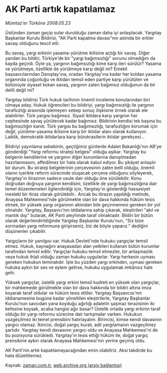 # AK Parti artık kapatılamaz

*Mümtaz'er Türköne 2008.05.23*

<tr><td class="metin" colspan="2" style="padding-top: 20px; padding-left: 5px; padding-right: 10px;">Üstünden zaman geçip sular durulduğu zaman daha iyi anlaşılacak. Yargıtay Başkanlar Kurulu Bildirisi, "AK Parti kapatma davası"nın aslında bir erkler savaşı olduğunu tescil etti.</td></tr><tr><td class="metin" colspan="2" style="padding-top: 20px; padding-left: 5px; padding-right: 10px;"><p>Bu savaş, yargı erkinin yasama-yürütme ikilisine açtığı bir savaş. Diğer yandan bu bildiri, Türkiye'de bir "yargı bağımsızlığı" sorunu olmadığını da kayda geçirdi. Öyle ya, yargının bağımsızlığı kime karşı ileri sürülür? Yasama ve yürütmeye, özellikle de yürütmeye karşı değil mi? Emekli başsavcılarından Danıştay'ına, oradan Yargıtay'ına kadar her koldan yasama organında çoğunluğu ve iktidarı temsil eden partiye karşı yürütülen ve bütünüyle siyaset kokan savaş, yargının zaten bağımsız olduğunun da bir delili değil mi? 
<p>Yargıtay bildirisi Türk hukuk tarihinin önemli inceleme konularından biri olmaya aday. Hukuk öğrencileri bu bildiriyi, yargı bağımsızlığı ile yargının tarafsızlığı arasında işlemeyen sebep sonuç ilişkisine örnek olarak ele alabilirler. Türk yargısı bağımsız. Siyasî iktidara karşı yargının her cephesinde savaş yürütecek kadar bağımsız. Bildirinin kendisi tek başına bu bağımsızlığın kanıtı. Türk yargısı bu bağımsızlığı, tarafsızlığını korumak için değil, yürütme-yasama ikilisine karşı bir iktidar alanı olarak kullanıyor. Laiklik, demokratik iktidarlara karşı bürokrasilerin iktidar gerekçesi...
<p>Bildiriyi yayınlama sebebinin, geçtiğimiz günlerde Adalet Bakanlığı'nın AB'ye gönderdiği "Yargı reformu strateji belgesi" olduğu aşikar. Yargıtay bu belgenin kendilerine ve yargının diğer kurumlarına danışılmadan hazırlanmasını, affedilmez bir hata olarak kabul ediyor. Bu şikâyet anlaşılır bir durum. Bu strateji belgelerinin çerçevesinin zaten belli olduğu, önemli olanın içerikte reform sürecinde oluşacak çerçeve olduğunu söyleyerek, Yargıtay'ın itirazının sadece usule dair olduğu öne sürülebilir. Konu doğrudan doğruya yargının kendisini, özellikle de yargı bağımsızlığına dair temel düzenlemeleri ilgilendirdiği için, Yargıtay'ın gösterdiği hassasiyet meslekî bir itiraz olarak görülebilir.. Ancak bu itirazın yapıldığı metinde, Anayasa Mahkemesi'nde görülmekte olan bir dava hakkında hüküm tesis etmek, bir yüksek yargı organının aklından bile geçirmemesi gereken bir yol olmalıdır. Yargıtay, Başsavcı'nın iddialarına sahip çıkarak, eleştirileri "akıl ve mantık dışı" bularak, AK Parti aleyhinde taraf olmaktadır. Bildiri bir bütün olarak değerlendirildiğinde Yargıtay Başkanlar Kurulu'nun, "Siz bize sormadan yargı reformuna girişirseniz, biz de böyle yaparız." dediğini düşünenler çıkabilir.
<p>Yargıçların bir yanılgısı var. Hukuk Devleti'nde hukuku yargıçlar temsil etmez. Hukuk, kaynağını anayasadan alan yetkileri kullanan bütün kurumlar tarafından temsil edilir. Yargıçlar hukuku temsil etmezler, bir anlaşmazlık veya hukuk ihlali olduğu zaman hukuku uygularlar. Yargı herkesin uyması gereken hukukun teminatıdır. İşte bu yüzden yargı erkinden, uyması gereken hukuka aykırı bir ses ve eylem gelirse, hukuku uygulamak imkânsız hale gelir. 
<p>Yüksek yargıçlar, üstelik yargı erkini temsil kudreti en yüksek olan yargıçlar, bir mahkemede görülmekte olan bir dava hakkında bir bildiri altına imza koyarak taraf oldular ve hüküm tesis ettiler. Yargıtay Başsavcısı'nın iddianamesine bugüne kadar yöneltilen eleştirilerle, Yargıtay Başkanlar Kurulu'nun savcıdan yana koyduğu ağırlığı adaletin şaşmaz terazisinin iki kefesine koysak, acaba hangisi ağır basar? Üstelik ortada yargı erkinin taraf olduğu bir yargı reformu sürecine dair tartışmalar varken. Hukukun vazgeçilmez iki temel prensibini hatırlayalım. Birincisi, kimse kendi davasının yargıcı olamaz. İkincisi, doğal yargıç kuralı, adil yargılamanın vazgeçilmez şartıdır. Yargıtay kendi davasının yargıcı oldu ve Anayasa Mahkemesi'ni de bu pozisyona sürükledi. Yargıtay'ın tesis ettiği hüküm ile, doğal yargıç prensibine aykırı olarak Anayasa Mahkemesi'nin yerine geçmiş oldu.
<p>AK Parti'nin artık kapatılamayacağından emin olabiliriz. Aksi takdirde bu hata düzeltilemez.<br/></p></p></p></p></p></p></td></tr>

Kaynak: [zaman.com.tr](http://zaman.com.tr/yazar.do?yazino=692973), [web.archive.org (arşiv bağlantısı)](http://web.archive.org/web/20080715173301/http://www.zaman.com.tr:80/yazar.do?yazino=692973)
